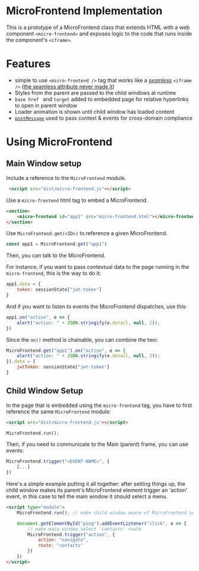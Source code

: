 # MicroFrontend Implementation

This is a prototype of a MicroFrontend class that extends HTML with a web component ```<micro-frontend>``` and exposes logic to the code that runs inside the component's ```<iframe>```.

# Features
- simple to use ```<micro-frontend />``` tag that works like a [*seamless*](https://www.w3schools.com/tags/att_iframe_seamless.asp) ```<iframe />``` ([the seamless attribute never made it](https://github.com/whatwg/html/issues/331#issuecomment-169636370))
- Styles from the parent are passed to the child windows at runtime
- ```base href ``` and ```target``` added to embedded page for relative hyperlinks to open in parent window
- Loader animation is shown until child window has loaded content
- [```postMessage```](https://developer.mozilla.org/en-US/docs/Web/API/Window/postMessage) used to pass context & events for cross-domain compliance

# Using MicroFrontend

## Main Window setup

Include a reference to the ```MicroFrontend``` module.

```html
 <script src="dist/micro-frontend.js"></script>
```

Use a ```micro-frontend``` html tag to embed a MicroFrontend.

```html
<section>
    <micro-frontend id="app1" src="micro-frontend.html"></micro-frontend>
</section>

```

Use ```MicroFrontend.get(<ID>)``` to reference a given MicroFrontend.

```js
const app1 = MicroFrontend.get("app1")
```

Then, you can talk to the MicroFrontend.

For instance, if you want to pass contextual data to the page running in the ```micro-frontend```, this is the way to do it:

```js
app1.data = {
    token: sessionState["jwt-token"]
}
```

And if you want to listen to events the MicroFrontend dispatches, use this:

```js
app1.on("action", e => {
    alert("action: " + JSON.stringify(e.detail, null, 2));
})
```

Since the ```on()``` method is chainable, you can combine the two:

```js
MicroFrontend.get("app1").on("action", e => {
    alert("action: " + JSON.stringify(e.detail, null, 2));
}).data = {
    jwtToken: sessionState["jwt-token"]
}
```

## Child Window Setup

In the page that is embedded using the ```micro-frontend``` tag, you have to first reference the same ```MicroFrontend``` module:

```html
<script src="dist/micro-frontend.js"></script>
```

```js
MicroFrontend.run();
```

Then, if you need to communicate to the Main (parent) frame, you can use events:

```js
MicroFrontend.trigger("<EVENT-NAME>", {
    [...]
})
```

Here's a simple example putting it all together: after setting things up, the child window makes its parent's MicroFrontend element trigger an 'action' event, in this case to tell the main window it should select a menu.

```html
<script type="module">
    MicroFrontend.run(); // make child window aware of MicroFrontend setup

    document.getElementById("ping").addEventListener("click", e => {
        // make main window select 'contacts' route
        MicroFrontend.trigger("action", {
            action: "navigate",
            route: "contacts"
        })
    })
</script>

```
